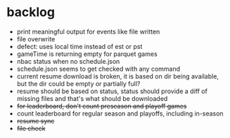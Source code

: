 # backlog

* print meaningful output for events like file written
* file overwrite
* defect: uses local time instead of est or pst
* gameTime is returning empty for parquet games
* nbac status when no schedule.json
* schedule.json seems to get checked with any command
* current resume download is broken, it is based on dir being available, but the dir could be empty or partially full?
* resume should be based on status, status should provide a diff of missing files and that's what should be downloaded
* ~~for leaderboard, don't count preseason and playoff games~~
* count leaderboard for regular season and playoffs, including in-season
* ~~resume sync~~
* ~~file check~~